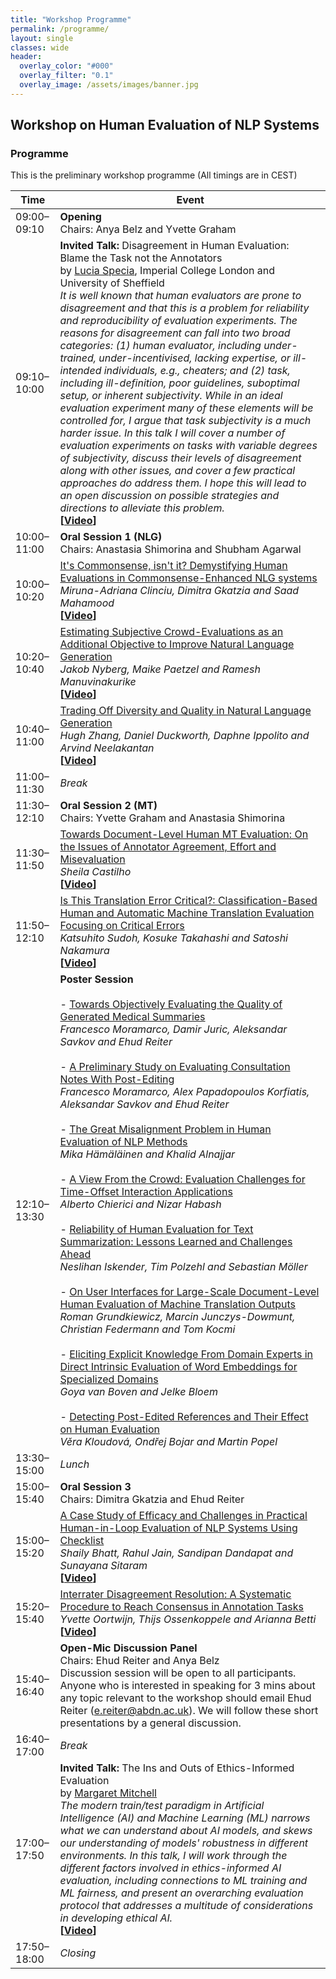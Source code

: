 ```yaml
---
title: "Workshop Programme"
permalink: /programme/
layout: single
classes: wide
header:
  overlay_color: "#000"
  overlay_filter: "0.1"
  overlay_image: /assets/images/banner.jpg
---
```


## Workshop on Human Evaluation of NLP Systems

### Programme
This is the preliminary workshop programme (All timings are in CEST)

| Time          | Event                                |
| ------------- | ------------------------------------ |
| 09:00–09:10 | **Opening** <br> Chairs: Anya Belz and Yvette Graham |
| 09:10–10:00 | **Invited Talk:** Disagreement in Human Evaluation: Blame the Task not the Annotators<br>by [Lucia Specia](https://www.imperial.ac.uk/people/l.specia), Imperial College London and University of Sheffield<br><em> It is well known that human evaluators are prone to disagreement and that this is a problem for reliability and reproducibility of evaluation experiments. The reasons for disagreement can fall into two broad categories: (1) human evaluator, including under-trained, under-incentivised, lacking expertise, or ill-intended individuals, e.g., cheaters; and (2) task, including ill-definition, poor guidelines, suboptimal setup, or inherent subjectivity. While in an ideal evaluation experiment many of these elements will be controlled for, I argue that task subjectivity is a much harder issue. In this talk I will cover a number of evaluation experiments on tasks with variable degrees of subjectivity, discuss their levels of disagreement along with other issues, and cover a few practical approaches do address them. I hope this will lead to an open discussion on possible strategies and directions to alleviate this problem.</em><br>**[[Video](https://youtu.be/cxyGsr3uBAM)]**    |
| 10:00–11:00 | **Oral Session 1 (NLG)**  <br> Chairs: Anastasia Shimorina and Shubham Agarwal |
| 10:00–10:20 | [It's Commonsense, isn't it? Demystifying Human Evaluations in Commonsense-Enhanced NLG systems](https://www.aclweb.org/anthology/2021.humeval-1.1/) <br> *Miruna-Adriana Clinciu, Dimitra Gkatzia and Saad Mahamood* <br>**[[Video](https://youtu.be/LlrsKZOKIoo)]**    |
| 10:20–10:40 | [Estimating Subjective Crowd-Evaluations as an Additional Objective to Improve Natural Language Generation](https://www.aclweb.org/anthology/2021.humeval-1.2/) <br> *Jakob Nyberg, Maike Paetzel and Ramesh Manuvinakurike* <br>**[[Video](https://youtu.be/SE-y2PLX2wE)]**    |
| 10:40–11:00 | [Trading Off Diversity and Quality in Natural Language Generation](https://www.aclweb.org/anthology/2021.humeval-1.3/) <br> *Hugh Zhang, Daniel Duckworth, Daphne Ippolito and Arvind Neelakantan* <br>**[[Video](https://youtu.be/P0SWVm30MFM)]**    |
| 11:00–11:30 | *Break*                              |
| 11:30–12:10 | **Oral Session 2 (MT)**  <br> Chairs: Yvette Graham and Anastasia Shimorina |
| 11:30–11:50 | [Towards Document-Level Human MT Evaluation: On the Issues of Annotator Agreement, Effort and Misevaluation](https://www.aclweb.org/anthology/2021.humeval-1.4/) <br> *Sheila Castilho*  <br>**[[Video](https://youtu.be/djkFwF2RJ74)]**    |
| 11:50–12:10 | [Is This Translation Error Critical?: Classification-Based Human and Automatic Machine Translation Evaluation Focusing on Critical Errors](https://www.aclweb.org/anthology/2021.humeval-1.5/) <br> *Katsuhito Sudoh, Kosuke Takahashi and Satoshi Nakamura*<br>**[[Video](https://youtu.be/myG72lA2hpo)]**    |
| 12:10–13:30 | **Poster Session** <br><br>- [Towards Objectively Evaluating the Quality of Generated Medical Summaries](https://www.aclweb.org/anthology/2021.humeval-1.6/) <br> *Francesco Moramarco, Damir Juric, Aleksandar Savkov and Ehud Reiter* <br><br>- [A Preliminary Study on Evaluating Consultation Notes With Post-Editing](https://www.aclweb.org/anthology/2021.humeval-1.7/) <br> *Francesco Moramarco, Alex Papadopoulos Korfiatis, Aleksandar Savkov and Ehud Reiter* <br><br>- [The Great Misalignment Problem in Human Evaluation of NLP Methods](https://www.aclweb.org/anthology/2021.humeval-1.8/) <br> *Mika Hämäläinen and Khalid Alnajjar* <br><br>- [A View From the Crowd: Evaluation Challenges for Time-Offset Interaction Applications](https://www.aclweb.org/anthology/2021.humeval-1.9/) <br> *Alberto Chierici and Nizar Habash*<br><br>- [Reliability of Human Evaluation for Text Summarization: Lessons Learned and Challenges Ahead](https://www.aclweb.org/anthology/2021.humeval-1.10/) <br> *Neslihan Iskender, Tim Polzehl and Sebastian Möller*<br><br>- [On User Interfaces for Large-Scale Document-Level Human Evaluation of Machine Translation Outputs](https://www.aclweb.org/anthology/2021.humeval-1.11/) <br> *Roman Grundkiewicz, Marcin Junczys-Dowmunt, Christian Federmann and Tom Kocmi*<br><br>- [Eliciting Explicit Knowledge From Domain Experts in Direct Intrinsic Evaluation of Word Embeddings for Specialized Domains](https://www.aclweb.org/anthology/2021.humeval-1.12/) <br> *Goya van Boven and Jelke Bloem*<br><br>- [Detecting Post-Edited References and Their Effect on Human Evaluation](https://www.aclweb.org/anthology/2021.humeval-1.13/) <br> *Věra Kloudová, Ondřej Bojar and Martin Popel* |
| 13:30–15:00 | *Lunch*                              |
| 15:00–15:40 | **Oral Session 3**  <br> Chairs: Dimitra Gkatzia and Ehud Reiter |
| 15:00–15:20 | [A Case Study of Efficacy and Challenges in Practical Human-in-Loop Evaluation of NLP Systems Using Checklist](https://www.aclweb.org/anthology/2021.humeval-1.14/) <br> *Shaily Bhatt, Rahul Jain, Sandipan Dandapat and Sunayana Sitaram* <br>**[[Video](https://youtu.be/fjkKVUZHJRQ)]**    |
| 15:20–15:40 | [Interrater Disagreement Resolution: A Systematic Procedure to Reach Consensus in Annotation Tasks](https://www.aclweb.org/anthology/2021.humeval-1.15/) <br> *Yvette Oortwijn, Thijs Ossenkoppele and Arianna Betti* <br>**[[Video](https://youtu.be/z-O6zZJDxOY)]**    |
| 15:40–16:40 | **Open-Mic Discussion Panel** <br> Chairs: Ehud Reiter and Anya Belz <br> Discussion session will be open to all participants. Anyone who is interested in speaking for 3 mins about any topic relevant to the workshop should email Ehud Reiter (<e.reiter@abdn.ac.uk>).  We will follow these short presentations by a general discussion.  |
| 16:40–17:00 | *Break*                              |
| 17:00–17:50 | **Invited Talk:** The Ins and Outs of Ethics-Informed Evaluation <br>by [Margaret Mitchell](http://www.m-mitchell.com/)<br><em> The modern train/test paradigm in Artificial Intelligence (AI) and Machine Learning (ML) narrows what we can understand about AI models, and skews our understanding of models' robustness in different environments.  In this talk, I will work through the different factors involved in ethics-informed AI evaluation, including connections to ML training and ML fairness, and present an overarching evaluation protocol that addresses a multitude of considerations in developing ethical AI.</em><br>**[[Video](https://youtu.be/kThMRCMwvHc)]**    |
| 17:50–18:00 | *Closing*                            |

